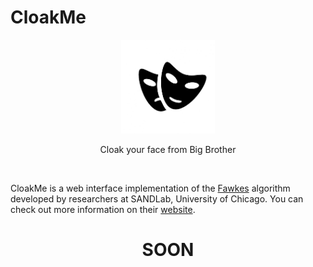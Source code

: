 # CloakMe
<p align="center"> <img width="150" src="image.png"> </img></p> 
<p align="center"> Cloak your face from Big Brother </p>
<br>

CloakMe is a web interface implementation of the [Fawkes](https://github.com/Shawn-Shan/fawkes) algorithm developed by researchers at SANDLab, University of Chicago. You can check out more information on their [website](http://sandlab.cs.uchicago.edu/fawkes/#code).


<h1 align="center"> SOON </h1>
